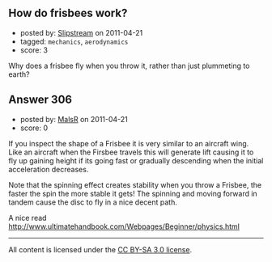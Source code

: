 ## How do frisbees work?

- posted by: [Slipstream](https://stackexchange.com/users/-1/39-slipstream) on 2011-04-21
- tagged: `mechanics`, `aerodynamics`
- score: 3

Why does a frisbee fly when you throw it, rather than just plummeting to earth?


## Answer 306

- posted by: [MalsR](https://stackexchange.com/users/-1/31-malsr) on 2011-04-21
- score: 0

If you inspect the shape of a Frisbee it is very similar to an aircraft wing. Like an aircraft when the Firsbee travels this will generate lift causing it to fly up gaining height if its going fast or gradually descending when the initial acceleration decreases.

Note that the spinning effect creates stability when you throw a Frisbee, the faster the spin the more stable it gets! The spinning and moving forward in tandem cause the disc to fly in a nice decent path.  

A nice read http://www.ultimatehandbook.com/Webpages/Beginner/physics.html



---

All content is licensed under the [CC BY-SA 3.0 license](https://creativecommons.org/licenses/by-sa/3.0/).
